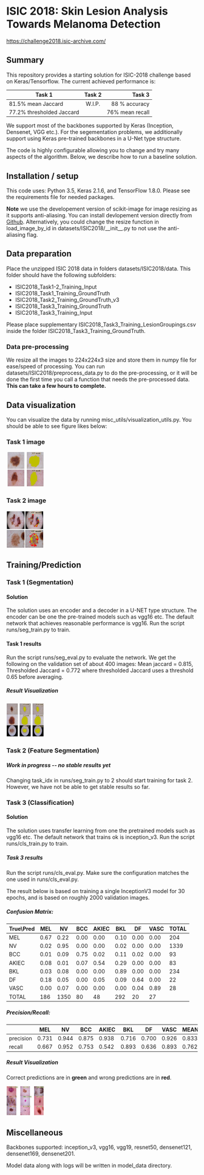 # ISIC 2018: Skin Lesion Analysis Towards Melanoma Detection 

https://challenge2018.isic-archive.com/


## Summary

This repository provides a starting solution for ISIC-2018 challenge based on Keras/Tensorflow. The current achieved performance is:

| Task 1        | Task 2           | Task 3  |
| ------------- |:-------------:| -----:|
| 81.5% mean Jaccard      | W.I.P. | 88 % accuracy |
| 77.2% thresholded Jaccard      |       |  76% mean recall |

We support most of the backbones supported by Keras (Inception, Densenet, VGG etc.). For the segementation problems, we additionally support using Keras pre-trained backbones in a U-Net type structure. 

The code is highly configurable allowing you to change and try many aspects of the algorithm. Below, we describe how to run a baseline solution.

## Installation / setup

This code uses: Python 3.5, Keras 2.1.6, and TensorFlow 1.8.0. Please see the requirements file for needed packages.

**Note** we use the developement version of scikit-image for image resizing as it supports anti-aliasing. You can install devlopement version directly from [Github](https://github.com/scikit-image/scikit-image). Alternatively, you could change the resize function in load_image_by_id in datasets/ISIC2018/\_\_init\_\_.py to not use the anti-aliasing flag.

## Data preparation

Place the unzipped ISIC 2018 data in folders datasets/ISIC2018/data. This folder should have the following subfolders:

* ISIC2018_Task1-2_Training_Input
* ISIC2018_Task1_Training_GroundTruth
* ISIC2018_Task2_Training_GroundTruth_v3
* ISIC2018_Task3_Training_GroundTruth
* ISIC2018_Task3_Training_Input

Please place supplementary ISIC2018_Task3_Training_LesionGroupings.csv inside the folder ISIC2018_Task3_Training_GroundTruth.

### Data pre-processing

We resize all the images to 224x224x3 size and store them in numpy file for ease/speed of processing. You can run datasets/ISIC2018/preprocess_data.py to do the pre-processing, or it will be done the first time you call a function that needs the pre-processed data. **This can take a few hours to complete.**

## Data visualization

You can visualize the data by running misc_utils/visualization_utils.py. You should be able to see figure likes below:

### Task 1 image

<img src="images/task1_input.png" alt="task1 input" style="width:100px;"/>

### Task 2 image

<img src="images/task2_input.png" alt="task2 input" style="width:100px;"/>

## Training/Prediction

### Task 1 (Segmentation)

#### Solution

The solution uses an encoder and a decoder in a U-NET type structure. The encoder can be one the pre-trained models such as vgg16 etc. The default network that achieves reasonable performance is vgg16.  Run the script runs/seg_train.py to train.

#### Task 1 results

Run the script runs/seg_eval.py to evaluate the network. We get the following on the validation set of about 400 images: Mean jaccard = 0.815, Thresholded Jaccard = 0.772 where thresholded Jaccard uses a threshold 0.65 before averaging.

##### Result Visualization

<img src="images/task1_results.png" alt="task3 results" style="width:100px;"/>

### Task 2 (Feature Segmentation)

##### Work in progress -- no stable results yet

Changing task_idx in runs/seg_train.py to 2 should start training for task 2. However, we have not be able to get stable results so far.

### Task 3 (Classification)

#### Solution

The solution uses transfer learning from one the pretrained models such as vgg16 etc.  The default network that trains ok is inception_v3.  Run the script runs/cls_train.py to train.

##### Task 3 results

Run the script runs/cls_eval.py. Make sure the configuration matches the one used in runs/cls_eval.py.

The result below is based on training a single InceptionV3 model for 30 epochs, and is based on roughly 2000 validation images.

##### Confusion Matrix:

| True\Pred|        MEL|         NV|        BCC|      AKIEC|        BKL|         DF|       VASC|      TOTAL|
|   -------|    -------|    -------|    -------|    -------|    -------|    -------|    -------|    -------|
|       MEL|       0.67|       0.22|       0.00|       0.00|       0.10|       0.00|       0.00|        204|
|        NV|       0.02|       0.95|       0.00|       0.00|       0.02|       0.00|       0.00|       1339|
|       BCC|       0.01|       0.09|       0.75|       0.02|       0.11|       0.02|       0.00|         93|
|     AKIEC|       0.08|       0.01|       0.07|       0.54|       0.29|       0.00|       0.00|         83|
|       BKL|       0.03|       0.08|       0.00|       0.00|       0.89|       0.00|       0.00|        234|
|        DF|       0.18|       0.05|       0.00|       0.05|       0.09|       0.64|       0.00|         22|
|      VASC|       0.00|       0.07|       0.00|       0.00|       0.00|       0.04|       0.89|         28|
|     TOTAL|        186|       1350|         80|         48|        292|         20|         27|           |

##### Precision/Recall:

|          |        MEL|         NV|        BCC|      AKIEC|        BKL|         DF|       VASC|       MEAN|
|   -------|    -------|    -------|    -------|    -------|    -------|    -------|    -------|    -------|
| precision|      0.731|      0.944|      0.875|      0.938|      0.716|      0.700|      0.926|      0.833|
|    recall|      0.667|      0.952|      0.753|      0.542|      0.893|      0.636|      0.893|      0.762|

##### Result Visualization

Correct predictions are in **green** and wrong predictions are in **red**.

<img src="images/task3_results.png" alt="task3 results" style="width:100px;"/>

## Miscellaneous

Backbones supported: inception_v3, vgg16, vgg19, resnet50, densenet121, densenet169, densenet201.

Model data along with logs will be written in model_data directory.



